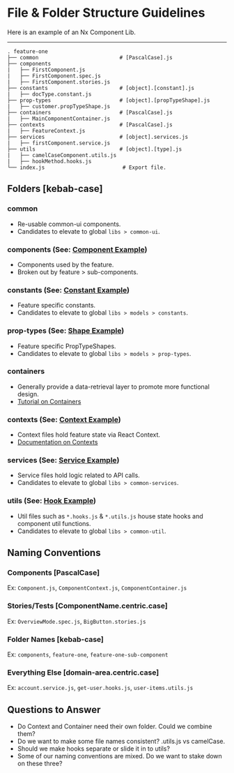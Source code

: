 # File &amp; Folder Structure Guidelines

Here is an example of an Nx Component Lib.

---

    . feature-one
    ├── common                          # [PascalCase].js
    ├── components                      
    |   ├── FirstComponent.js           
    |   ├── FirstComponent.spec.js      
    |   ├── FirstComponent.stories.js
    ├── constants                       # [object].[constant].js
    |   ├── docType.constant.js
    ├── prop-types                      # [object].[propTypeShape].js
    |   ├── customer.propTypeShape.js   
    ├── containers                      # [PascalCase].js 
    |   ├── MainComponentContainer.js   
    ├── contexts                        # [PascalCase].js   
    |   ├── FeatureContext.js
    ├── services                        # [object].services.js
    |   ├── firstComponent.service.js   
    ├── utils                           # [object].[type].js
    |   ├── camelCaseComponent.utils.js                
    |   ├── hookMethod.hooks.js 
    └── index.js                         # Export file.


## Folders [kebab-case]
### common
* Re-usable common-ui components.
* Candidates to elevate to global `libs > common-ui`.
### components (See: [Component Example](../examples/component.md))
* Components used by the feature.
* Broken out by feature > sub-components. 
### constants (See: [Constant Example](../examples/constant.md))
* Feature specific constants.
* Candidates to elevate to global `libs > models > constants`.
### prop-types (See: [Shape Example](../examples/shape.md))
* Feature specific PropTypeShapes.
* Candidates to elevate to global `libs > models > prop-types`.
### containers
* Generally provide a data-retrieval layer to promote more functional design.
* [Tutorial on Containers](https://scotch.io/courses/5-essential-react-concepts-to-know-before-learning-redux/presentational-and-container-component-pattern-in-react)
### contexts (See: [Context Example](../examples/context.md))
* Context files hold feature state via React Context.
* [Documentation on Contexts]((https://reactjs.org/docs/context.html))
### services (See: [Service Example](../examples/service.md))
* Service files hold logic related to API calls.
* Candidates to elevate to global `libs > common-services`.
### utils (See: [Hook Example](../examples/hook.md))
* Util files such as `*.hooks.js` & `*.utils.js` house state hooks and component util functions.
* Candidates to elevate to global `libs > common-util`.

## Naming Conventions
### Components [PascalCase]
 Ex: `Component.js`, `ComponentContext.js`, `ComponentContainer.js`
### Stories/Tests [ComponentName.centric.case]
 Ex: `OverviewMode.spec.js`, `BigButton.stories.js`
### Folder Names [kebab-case]
Ex: `components`, `feature-one`, `feature-one-sub-component`
### Everything Else [domain-area.centric.case]
Ex: `account.service.js`, `get-user.hooks.js`, `user-items.utils.js`

## Questions to Answer
* Do Context and Container need their own folder. Could we combine them?
* Do we want to make some file names consistent? .utils.js vs camelCase.
* Should we make hooks separate or slide it in to utils?
* Some of our naming conventions are mixed. Do we want to stake down on these three?
